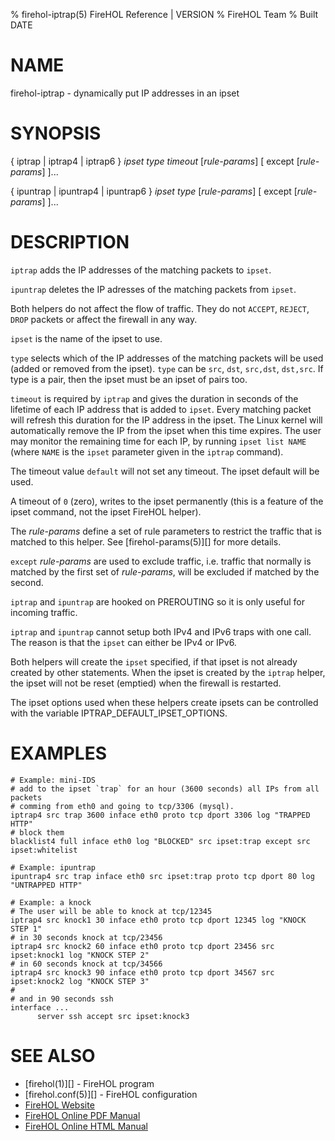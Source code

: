 % firehol-iptrap(5) FireHOL Reference | VERSION
% FireHOL Team
% Built DATE

# NAME

firehol-iptrap - dynamically put IP addresses in an ipset

# SYNOPSIS

{ iptrap | iptrap4 | iptrap6 } *ipset* *type* *timeout* [*rule-params*] [ except [*rule-params*] ]...

{ ipuntrap | ipuntrap4 | ipuntrap6 } *ipset* *type* [*rule-params*] [ except [*rule-params*] ]...

# DESCRIPTION


`iptrap` adds the IP addresses of the matching packets to `ipset`.

`ipuntrap` deletes the IP adresses of the matching packets from `ipset`.

Both helpers do not affect the flow of traffic. They do not `ACCEPT`,
`REJECT`, `DROP` packets or affect the firewall in any way.

`ipset` is the name of the ipset to use.

`type` selects which of the IP addresses of the matching packets will be used
(added or removed from the ipset). `type` can be `src`, `dst`, `src,dst`,
`dst,src`. If type is a pair, then the ipset must be an ipset of pairs too.

`timeout` is required by `iptrap` and gives the duration in seconds of the
lifetime of each IP address that is added to `ipset`. Every matching packet
will refresh this duration for the IP address in the ipset.
The Linux kernel will automatically remove the IP from the ipset when this
time expires. The user may monitor the remaining time for each IP, by running
`ipset list NAME` (where `NAME` is the `ipset` parameter given in the `iptrap`
command).

The timeout value `default` will not set any timeout. The ipset default will be
used.

A timeout of `0` (zero), writes to the ipset permanently (this is a feature of
the ipset command, not the ipset FireHOL helper).

The *rule-params* define a set of rule parameters to restrict
the traffic that is matched to this helper. See
[firehol-params(5)][] for more details.

`except` *rule-params* are used to exclude traffic, i.e. traffic that normally
is matched by the first set of *rule-params*, will be excluded if matched by
the second.

`iptrap` and `ipuntrap` are hooked on PREROUTING so it is only useful for
incoming traffic.

`iptrap` and `ipuntrap` cannot setup both IPv4 and IPv6 traps with one call.
The reason is that the `ipset` can either be IPv4 or IPv6.

Both helpers will create the `ipset` specified, if that ipset is not already
created by other statements. When the ipset is created by the `iptrap` helper,
the ipset will not be reset (emptied) when the firewall is restarted.

The ipset options used when these helpers create ipsets can be controlled
with the variable IPTRAP_DEFAULT_IPSET_OPTIONS.


# EXAMPLES

~~~~
# Example: mini-IDS
# add to the ipset `trap` for an hour (3600 seconds) all IPs from all packets
# comming from eth0 and going to tcp/3306 (mysql).
iptrap4 src trap 3600 inface eth0 proto tcp dport 3306 log "TRAPPED HTTP"
# block them
blacklist4 full inface eth0 log "BLOCKED" src ipset:trap except src ipset:whitelist

# Example: ipuntrap
ipuntrap4 src trap inface eth0 src ipset:trap proto tcp dport 80 log "UNTRAPPED HTTP"

# Example: a knock
# The user will be able to knock at tcp/12345
iptrap4 src knock1 30 inface eth0 proto tcp dport 12345 log "KNOCK STEP 1"
# in 30 seconds knock at tcp/23456
iptrap4 src knock2 60 inface eth0 proto tcp dport 23456 src ipset:knock1 log "KNOCK STEP 2"
# in 60 seconds knock at tcp/34566
iptrap4 src knock3 90 inface eth0 proto tcp dport 34567 src ipset:knock2 log "KNOCK STEP 3"
#
# and in 90 seconds ssh
interface ...
      server ssh accept src ipset:knock3
~~~~

# SEE ALSO

* [firehol(1)][] - FireHOL program
* [firehol.conf(5)][] - FireHOL configuration
* [FireHOL Website](http://firehol.org/)
* [FireHOL Online PDF Manual](http://firehol.org/firehol-manual.pdf)
* [FireHOL Online HTML Manual](http://firehol.org/manual)
